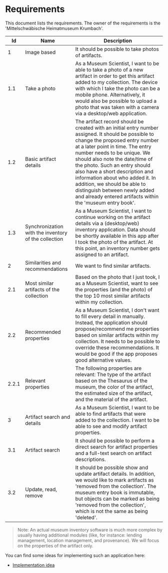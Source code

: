# Requirements

This document lists the requirements. The owner of the requirements is the 'Mittelschwäbische Heimatmuseum Krumbach'.

| Id    | Name                                                 | Description                                                                                                                                                                                                                                                                                                                                                                                                                                                                     |
|-------|------------------------------------------------------|---------------------------------------------------------------------------------------------------------------------------------------------------------------------------------------------------------------------------------------------------------------------------------------------------------------------------------------------------------------------------------------------------------------------------------------------------------------------------------|
| 1     | Image based                                          | It should be possible to take photos of artifacts.                                                                                                                                                                                                                                                                                                                                                                                                                              |
| 1.1   | Take a photo                                         | As a Museum Scientist, I want to be able to take a photo of a new artifact in order to get this artifact added to my collection. The device with which I take the photo can be a mobile phone. Alternatively, it would also be possible to upload a photo that was taken with a camera via a desktop/web application.                                                                                                                                                          |
| 1.2   | Basic artifact details                               | The artifact record should be created with an initial entry number assigned. It should be possible to change the proposed entry number at a later point in time. The entry number needs to be unique. We should also note the date/time of the photo. Such an entry should also have a short description and information about who added it. In addition, we should be able to distinguish between newly added and already entered artifacts within the 'museum entry book'. |
| 1.3   | Synchronization with the inventory of the collection | As a Museum Scientist, I want to continue working on the artifact details via a (desktop/web) inventory application. Data should be shortly available in this app after I took the photo of the artifact. At this point, an inventory number gets assigned to an artifact.                                                                                                                                                                                                       |                                                                                                                                                                 
| 2     | Similarities and recommendations | We want to find similar artifacts.                                                                                                                                                                                                                                                                                                                                                                                                                                              |
| 2.1   | Most similar artifacts of the collection             | Based on the photo that I just took, I as a Museum Scientist, want to see the properties (and the photo) of the top 10 most similar artifacts within my collection.                                                                                                                                                                                                                                                                                                          |
| 2.2   | Recommended properties                               | As a Museum Scientist, I don't want to fill every detail in manually. Instead, the application should propose/recommend me properties based on similar artifacts within my collection. It needs to be possible to override these recommendations. It would be good if the app proposes good alternative values.                                                                                                                                                                 |
| 2.2.1 | Relevant properties                                  | The following properties are relevant: The type of the artifact based on the Thesaurus of the museum, the color of the artifact, the estimated size of the artifact, and the material of the artifact.                                                                                                                                                                                                                                                                              |
| 3     | Artifact search and details                          | As a Museum Scientist, I want to be able to find artifacts that were added to the collection. I want to be able to see and modify artifact properties.                                                                                                                                                                                                                                                                                                                          |
| 3.1   | Artifact search                                      | It should be possible to perform a direct search for artifact properties and a full-text search on artifact descriptions.                                                                                                                                                                                                                                                                                                                                                       |
| 3.2   | Update, read, remove                                 | It should be possible show and update artifact details. In addition, we would like to mark artifacts as 'removed from the collection'. The museum entry book is immutable, but objects can be marked as being 'removed from the collection', which is not the same as being 'deleted'.                                                                                                                                                                                          |

> Note: An actual museum inventory software is much more complex by usually having additional modules (like, for instance: lending management, location management, and provenance). We will focus on the properties of the artifact only.

You can find some ideas for implementing such an application here:

* [Implementation idea](./ImplementationIdea.md)